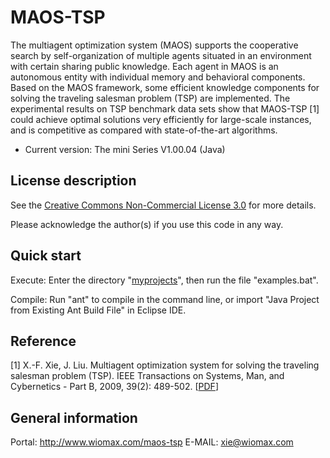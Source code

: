 MAOS-TSP
========

The multiagent optimization system (MAOS) supports the cooperative search by self-organization of multiple agents situated in an environment with certain sharing public knowledge. Each agent in MAOS is an autonomous entity with individual memory and behavioral components. Based on the MAOS framework, some efficient knowledge components for solving the traveling salesman problem (TSP) are implemented. The experimental results on TSP benchmark data sets show that MAOS-TSP [1] could achieve optimal solutions very efficiently for large-scale instances, and is competitive as compared with state-of-the-art algorithms. 

- Current version: The mini Series V1.00.04 (Java)

License description
-------------------

See the [Creative Commons Non-Commercial License 3.0](https://creativecommons.org/licenses/by-nc/3.0/us/) for more details.

Please acknowledge the author(s) if you use this code in any way.

Quick start
-----------

Execute: Enter the directory "[myprojects](https://github.com/xfxie/MAOS-TSP/tree/master/myprojects)", then run the file "examples.bat".

Compile: Run "ant" to compile in the command line, or import "Java Project from Existing Ant Build File" in Eclipse IDE. 

Reference
---------

[1] X.-F. Xie, J. Liu. Multiagent optimization system for solving the traveling salesman problem (TSP). IEEE Transactions on Systems, Man, and Cybernetics - Part B, 2009, 39(2): 489-502. [[PDF](http://www.wiomax.com/team/xie/paper/TSMCB09.pdf)]

General information
-------------------

Portal: http://www.wiomax.com/maos-tsp
E-MAIL: xie@wiomax.com

